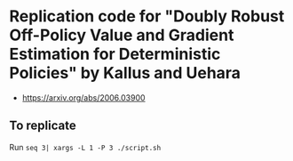 # Replication code for "Doubly Robust Off-Policy Value and Gradient Estimation for Deterministic Policies" by Kallus and Uehara
- https://arxiv.org/abs/2006.03900

## To replicate
Run `seq 3| xargs -L 1 -P 3 ./script.sh`
